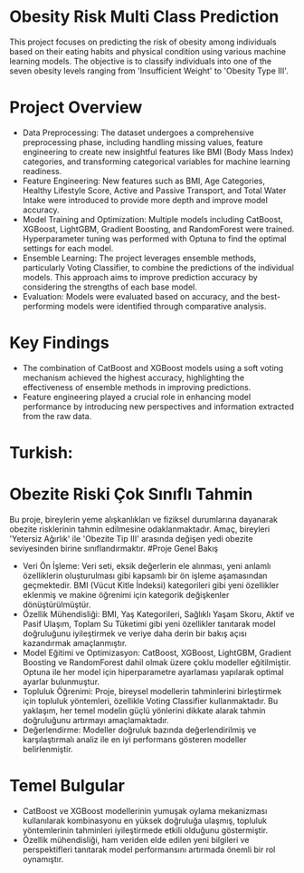 # Obesity Risk Multi Class Prediction
This project focuses on predicting the risk of obesity among individuals based on their eating habits and physical condition using various machine learning models. The objective is to classify individuals into one of the seven obesity levels ranging from 'Insufficient Weight' to 'Obesity Type III'.
# Project Overview
* Data Preprocessing: The dataset undergoes a comprehensive preprocessing phase, including handling missing values, feature engineering to create new insightful features like BMI (Body Mass Index) categories, and transforming categorical variables for machine learning readiness.
* Feature Engineering: New features such as BMI, Age Categories, Healthy Lifestyle Score, Active and Passive Transport, and Total Water Intake were introduced to provide more depth and improve model accuracy.
* Model Training and Optimization: Multiple models including CatBoost, XGBoost, LightGBM, Gradient Boosting, and RandomForest were trained. Hyperparameter tuning was performed with Optuna to find the optimal settings for each model.
* Ensemble Learning: The project leverages ensemble methods, particularly Voting Classifier, to combine the predictions of the individual models. This approach aims to improve prediction accuracy by considering the strengths of each base model.
* Evaluation: Models were evaluated based on accuracy, and the best-performing models were identified through comparative analysis.
# Key Findings
* The combination of CatBoost and XGBoost models using a soft voting mechanism achieved the highest accuracy, highlighting the effectiveness of ensemble methods in improving predictions.
* Feature engineering played a crucial role in enhancing model performance by introducing new perspectives and information extracted from the raw data.

# Turkish:
# Obezite Riski Çok Sınıflı Tahmin
Bu proje, bireylerin yeme alışkanlıkları ve fiziksel durumlarına dayanarak obezite risklerinin tahmin edilmesine odaklanmaktadır. Amaç, bireyleri 'Yetersiz Ağırlık' ile 'Obezite Tip III' arasında değişen yedi obezite seviyesinden birine sınıflandırmaktır.
#Proje Genel Bakış
* Veri Ön İşleme: Veri seti, eksik değerlerin ele alınması, yeni anlamlı özelliklerin oluşturulması gibi kapsamlı bir ön işleme aşamasından geçmektedir. BMI (Vücut Kitle İndeksi) kategorileri gibi yeni özellikler eklenmiş ve makine öğrenimi için kategorik değişkenler dönüştürülmüştür.
* Özellik Mühendisliği: BMI, Yaş Kategorileri, Sağlıklı Yaşam Skoru, Aktif ve Pasif Ulaşım, Toplam Su Tüketimi gibi yeni özellikler tanıtarak model doğruluğunu iyileştirmek ve veriye daha derin bir bakış açısı kazandırmak amaçlanmıştır.
* Model Eğitimi ve Optimizasyon: CatBoost, XGBoost, LightGBM, Gradient Boosting ve RandomForest dahil olmak üzere çoklu modeller eğitilmiştir. Optuna ile her model için hiperparametre ayarlaması yapılarak optimal ayarlar bulunmuştur.
* Topluluk Öğrenimi: Proje, bireysel modellerin tahminlerini birleştirmek için topluluk yöntemleri, özellikle Voting Classifier kullanmaktadır. Bu yaklaşım, her temel modelin güçlü yönlerini dikkate alarak tahmin doğruluğunu artırmayı amaçlamaktadır.
* Değerlendirme: Modeller doğruluk bazında değerlendirilmiş ve karşılaştırmalı analiz ile en iyi performans gösteren modeller belirlenmiştir.
# Temel Bulgular
* CatBoost ve XGBoost modellerinin yumuşak oylama mekanizması kullanılarak kombinasyonu en yüksek doğruluğa ulaşmış, topluluk yöntemlerinin tahminleri iyileştirmede etkili olduğunu göstermiştir.
* Özellik mühendisliği, ham veriden elde edilen yeni bilgileri ve perspektifleri tanıtarak model performansını artırmada önemli bir rol oynamıştır.
